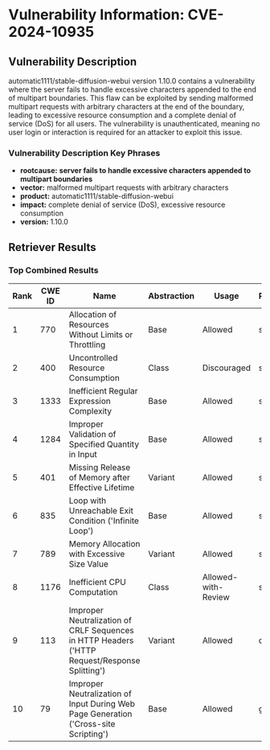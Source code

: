 # Vulnerability Information: CVE-2024-10935

## Vulnerability Description
automatic1111/stable-diffusion-webui version 1.10.0 contains a vulnerability where the server fails to handle excessive characters appended to the end of multipart boundaries. This flaw can be exploited by sending malformed multipart requests with arbitrary characters at the end of the boundary, leading to excessive resource consumption and a complete denial of service (DoS) for all users. The vulnerability is unauthenticated, meaning no user login or interaction is required for an attacker to exploit this issue.

### Vulnerability Description Key Phrases
- **rootcause:** **server fails to handle excessive characters appended to multipart boundaries**
- **vector:** malformed multipart requests with arbitrary characters
- **product:** automatic1111/stable-diffusion-webui
- **impact:** complete denial of service (DoS), excessive resource consumption
- **version:** 1.10.0

## Retriever Results

### Top Combined Results

| Rank | CWE ID | Name | Abstraction | Usage  | Retrievers | Individual Scores |
|------|--------|------|-------------|-------|------------|-------------------|
| 1 | 770 | Allocation of Resources Without Limits or Throttling | Base | Allowed | sparse | 0.535 |
| 2 | 400 | Uncontrolled Resource Consumption | Class | Discouraged | sparse | 0.521 |
| 3 | 1333 | Inefficient Regular Expression Complexity | Base | Allowed | sparse | 0.503 |
| 4 | 1284 | Improper Validation of Specified Quantity in Input | Base | Allowed | sparse | 0.501 |
| 5 | 401 | Missing Release of Memory after Effective Lifetime | Variant | Allowed | sparse | 0.484 |
| 6 | 835 | Loop with Unreachable Exit Condition ('Infinite Loop') | Base | Allowed | sparse | 0.479 |
| 7 | 789 | Memory Allocation with Excessive Size Value | Variant | Allowed | sparse | 0.479 |
| 8 | 1176 | Inefficient CPU Computation | Class | Allowed-with-Review | sparse | 0.467 |
| 9 | 113 | Improper Neutralization of CRLF Sequences in HTTP Headers ('HTTP Request/Response Splitting') | Variant | Allowed | dense | 0.557 |
| 10 | 79 | Improper Neutralization of Input During Web Page Generation ('Cross-site Scripting') | Base | Allowed | graph | 0.002 |

